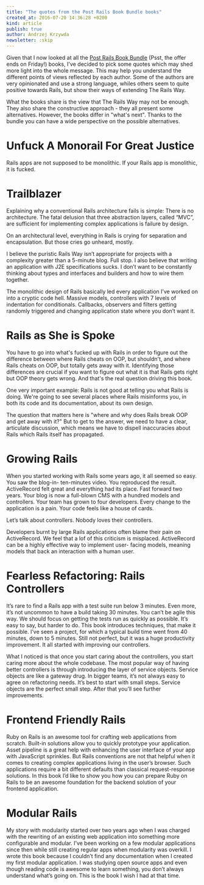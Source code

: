 ```yaml
---
title: "The quotes from the Post Rails Book Bundle books"
created_at: 2016-07-20 14:36:28 +0200
kind: article
publish: true
author: Andrzej Krzywda
newsletter: :skip
---
```


Given that I now looked at all the [Post Rails Book Bundle](http://www.railsbookbundle.com) (Psst, the offer ends on Friday!) books, I've decided to pick some quotes which may shed more light into the whole message. This may help you understand the different points of views reflected by each author. 
Some of the authors are very opinionated and use a strong language, whiles others seem to quite positive towards Rails, but show their ways of extending The Rails Way.

What the books share is the view that The Rails Way may not be enough. They also share the constructive approach - they all present some alternatives.
However, the books differ in "what's next". Thanks to the bundle you can have a wide perspective on the possible alternatives.

<!-- more -->



Unfuck A Monorail For Great Justice
================

Rails apps are not supposed to be monolithic. If your Rails app is monolithic, it is fucked.



Trailblazer
=========

Explaining why a conventional Rails architecture fails is simple: There is no architecture.
The fatal delusion that three abstraction layers, called “MVC”, are sufficient for implementing complex applications is failure by design.

On an architectural level, everything in Rails is crying for separation and encapsulation. But those cries go unheard, mostly.

I believe the puristic Rails Way isn’t appropriate for projects with a complexity greater than a 5-minute blog. Full stop. I also believe that writing an application with J2E specifications sucks. I don’t want to be constantly thinking about types and interfaces and builders and how to wire them together.

The monolithic design of Rails basically led every application I’ve worked on into a cryptic code hell. Massive models, controllers with 7 levels of indentation for conditionals. Callbacks, observers and filters getting randomly triggered and changing application state where you don’t want it.


Rails as She is Spoke
=========

You have to go into what's fucked up with Rails in order to figure out the difference between where Rails cheats on OOP, but shouldn't, and where Rails cheats on OOP, but totally gets away with it. Identifying those differences are crucial if you want to figure out what it is that Rails gets right but OOP theory gets wrong. And that's the real question driving this book.

One very important example: Rails is not good at telling you what Rails is doing. We're going to see several places where Rails misinforms you, in both its code and its documentation, about its own design.

The question that matters here is "where and why does Rails break OOP and get away with it?" But to get to the answer, we need to have a clear, articulate discussion, which means we have to dispell inaccuracies about Rails which Rails itself has propagated.


Growing Rails
=============

When you started working with Rails some years ago, it all seemed so easy. You saw the blog-in- ten-minutes video. You reproduced the result. ActiveRecord felt great and everything had its place.
Fast forward two years. Your blog is now a full-blown CMS with a hundred models and controllers. Your team has grown to four developers. Every change to the application is a pain. Your code feels like a house of cards.

Let’s talk about controllers. Nobody loves their controllers.

Developers burnt by large Rails applications often blame their pain on ActiveRecord. We feel that a lof of this criticism is misplaced. ActiveRecord can be a highly effective way to implement user- facing models, meaning models that back an interaction with a human user.


Fearless Refactoring: Rails Controllers
==================

It’s rare to find a Rails app with a test suite run below 3 minutes. Even more, it’s not uncommon to have a build taking 30 minutes. You can’t be agile this way. We should focus on getting the tests run as quickly as possible. It’s easy to say, but harder to do. This book introduces techniques, that make it possible. I’ve seen a project, for which a typical build time went from 40 minutes, down to 5 minutes. Still not perfect, but it was a huge productivity improvement. It all started with improving our controllers.

What I noticed is that once you start caring about the controllers, you start caring more about the whole codebase. The most popular way of having better controllers is through introducing the layer of service objects.
Service objects are like a gateway drug. In bigger teams, it’s not always easy to agree on refactoring needs. It’s best to start with small steps. Service objects are the perfect small step. After that you’ll see further improvements.

Frontend Friendly Rails
==================

Ruby on Rails is an awesome tool for crafting web applications from scratch. Built-in solutions allow you to quickly prototype your application. Asset pipeline is a great help with enhancing the user interface of your app with JavaScript sprinkles.
But Rails conventions are not that helpful when it comes to creating complex applications living in the user’s browser. Such applications require a bit different defaults than classical request-response solutions.
In this book I’d like to show you how you can prepare Ruby on Rails to be an awesome foundation for the backend solution of your frontend application.


Modular Rails
=============

My story with modularity started over two years ago when I was charged with the rewriting of an existing web application into something more configurable and modular. I’ve been working on a few modular applications since then while still creating regular apps when modularity was overkill.
I wrote this book because I couldn’t find any documentation when I created my first modular application. I was studying open source apps and even though reading code is awesome to learn something, you don’t always understand what’s going on. This is the book I wish I had at that time.

